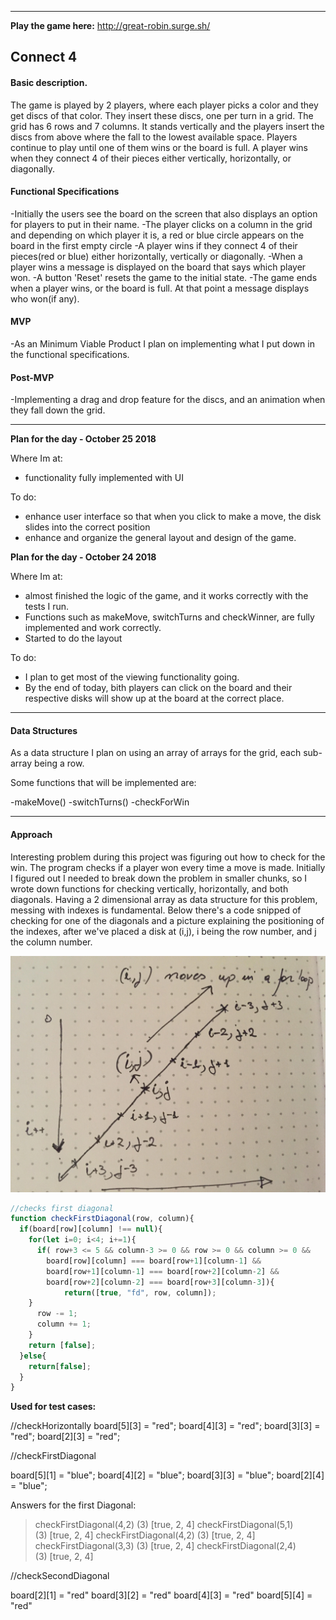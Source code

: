 -----------------------------------------------------------------------------------------------------------------------
**Play the game here:**
http://great-robin.surge.sh/

## Connect 4

#### Basic description.

The game is played by 2 players, where each player picks a color and they get discs of that color. They insert these discs, one per turn in a grid. The grid has 6 rows and 7 columns. It stands vertically and the players insert the discs from above where the fall to the lowest available space. Players continue to play until one of them wins or the board is full. A player wins when they connect 4 of their pieces either vertically, horizontally, or diagonally.


#### Functional Specifications

-Initially the users see the board on the screen that also displays an option for players to put in their name.
-The player clicks on a column in the grid and depending on which player it is, a red or blue circle appears
on the board in the first empty circle
-A player wins if they connect 4 of their pieces(red or blue) either horizontally, vertically or  diagonally.
-When a player wins a message is displayed on the board that says which player won.
-A button 'Reset' resets the game to the initial state.
-The game ends when a player wins, or the board is full. At that point a message displays who won(if any).

#### MVP

-As an Minimum Viable Product I plan on implementing what I put down in the functional specifications.

#### Post-MVP
-Implementing a drag and drop feature for the discs, and an animation when they fall down the grid.

-----------------------------------------------------------------------------------------------------------------------

**Plan for the day - October 25 2018**

Where Im at:
- functionality fully implemented with UI

To do:
- enhance user interface so that when you click to make a move, the disk slides into the correct position
- enhance and organize the general layout and design of the game.



**Plan for the day - October 24 2018**

Where Im at:
- almost finished the logic of the game, and it works correctly with the tests I run.
- Functions such as makeMove, switchTurns and checkWinner, are fully implemented and work correctly.
- Started to do the layout

To do:

- I plan to get most of the viewing functionality going.
- By the end of today, bith players can click on the board and their respective disks will show up at the board at the
correct place.

-----------------------------------------------------------------------------------------------------------------------
#### Data Structures

As a data structure I plan on using an array of arrays for the grid, each sub-array being a row.

Some functions that will be implemented are:

-makeMove()
-switchTurns()
-checkForWin


-----------------------------------------------------------------------------------------------------------------------
#### Approach

Interesting problem during this project was figuring out how to check for the win. The program checks if a player won
every time a move is made. Initially I figured out I needed to break down the problem in smaller chunks, so I wrote down functions for checking vertically, horizontally, and both diagonals. Having a 2 dimensional array as data structure
for this problem, messing with indexes is fundamental. Below there's a code snipped of checking for one of the diagonals
and a picture explaining the positioning of the indexes, after we've placed a disk at (i,j), i being the row number, and j the column number.

![alt text](https://github.com/estervojko/connect-4/blob/master/images/checkDiagonal.jpg?raw=true)

```javascript
//checks first diagonal
function checkFirstDiagonal(row, column){
  if(board[row][column] !== null){
    for(let i=0; i<4; i+=1){
      if( row+3 <= 5 && column-3 >= 0 && row >= 0 && column >= 0 &&
        board[row][column] === board[row+1][column-1] &&
        board[row+1][column-1] === board[row+2][column-2] &&
        board[row+2][column-2] === board[row+3][column-3]){
            return([true, "fd", row, column]);
    }
      row -= 1;
      column += 1;
    }
    return [false];
  }else{
    return[false];
  }
}
```


**Used for test cases:**

//checkHorizontally
board[5][3] = "red";
board[4][3] = "red";
board[3][3] = "red";
board[2][3] = "red";

//checkFirstDiagonal

board[5][1] = "blue";
board[4][2] = "blue";
board[3][3] = "blue";
board[2][4] = "blue";

Answers for the first Diagonal:
>checkFirstDiagonal(4,2)
(3) [true, 2, 4]
>checkFirstDiagonal(5,1)
(3) [true, 2, 4]
>checkFirstDiagonal(4,2)
(3) [true, 2, 4]
>checkFirstDiagonal(3,3)
(3) [true, 2, 4]
>checkFirstDiagonal(2,4)
(3) [true, 2, 4]

//checkSecondDiagonal

board[2][1] = "red"
board[3][2] = "red"
board[4][3] = "red"
board[5][4] = "red"
